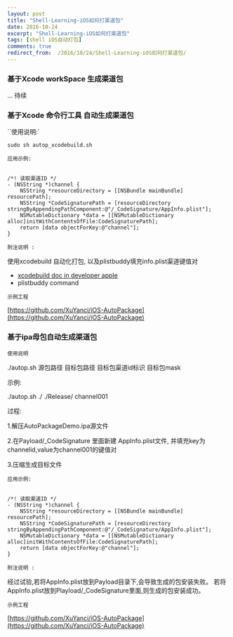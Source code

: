 ```yaml
---
layout: post
title: "Shell-Learning-iOS如何打渠道包"
date: 2016-10-24
excerpt: "Shell-Learning-iOS如何打渠道包"
tags: [shell iOS自动打包]
comments: true
redirect_from:  /2016/10/24/Shell-Learning-iOS如何打渠道包/
---
```



### 基于Xcode workSpace 生成渠道包 ###
... 待续
### 基于Xcode 命令行工具 自动生成渠道包 ###

``使用说明:`

  	sudo sh autop_xcodebuild.sh
  	
  	
`应用示例:`
  
 <pre><code>
/*! 读取渠道ID */
- (NSString *)channel {
    NSString *resourceDirectory = [[NSBundle mainBundle] resourcePath];
    NSString *CodeSignaturePath = [resourceDirectory stringByAppendingPathComponent:@"/_CodeSignature/AppInfo.plist"];
    NSMutableDictionary *data = [[NSMutableDictionary alloc]initWithContentsOfFile:CodeSignaturePath];
    return [data objectForKey:@"channel"];
}
</code></pre>

  
`附注说明 :` 

使用xcodebuild 自动化打包, 以及plistbuddy填充info.plist渠道键值对
   
- [xcodebuild doc in developer apple](https://developer.apple.com/library/mac/documentation/Darwin/Reference/ManPages/man1/xcodebuild.1.html)
- plistbuddy command 
  
  
`示例工程`

[https://github.com/XuYanci/iOS-AutoPackage](https://github.com/XuYanci/iOS-AutoPackage)

### 基于ipa母包自动生成渠道包 ###

`使用说明`

./autop.sh 源包路径  目标包路径  目标包渠道id标识 目标包mask

示例:

./autop.sh  ./  ./Release/ channel001

过程:

1.解压AutoPackageDemo.ipa源文件

2.在Payload/_CodeSignature 里面新建 AppInfo.plist文件,
并填充key为channelid,value为channel001的键值对

3.压缩生成目标文件


`应用示例:`
<pre><code>
/*! 读取渠道ID */
- (NSString *)channel {
    NSString *resourceDirectory = [[NSBundle mainBundle] resourcePath];
    NSString *CodeSignaturePath = [resourceDirectory stringByAppendingPathComponent:@"/_CodeSignature/AppInfo.plist"];
    NSMutableDictionary *data = [[NSMutableDictionary alloc]initWithContentsOfFile:CodeSignaturePath];
    return [data objectForKey:@"channel"];
}
</code></pre>

`附注说明 :` 

经过试验,若将AppInfo.plist放到Payload目录下,会导致生成的包安装失败。
若将AppInfo.plist放到Playload/_CodeSignature里面,则生成的包安装成功。


`示例工程`

[https://github.com/XuYanci/iOS-AutoPackage](https://github.com/XuYanci/iOS-AutoPackage)












